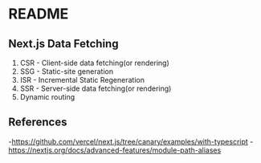 # README
## Next.js Data Fetching

1. CSR - Client-side data fetching(or rendering)
2. SSG - Static-site generation
3. ISR - Incremental Static Regeneration
4. SSR - Server-side data fetching(or rendering)
5. Dynamic routing

## References

-<https://github.com/vercel/next.js/tree/canary/examples/with-typescript>
-<https://nextjs.org/docs/advanced-features/module-path-aliases>
